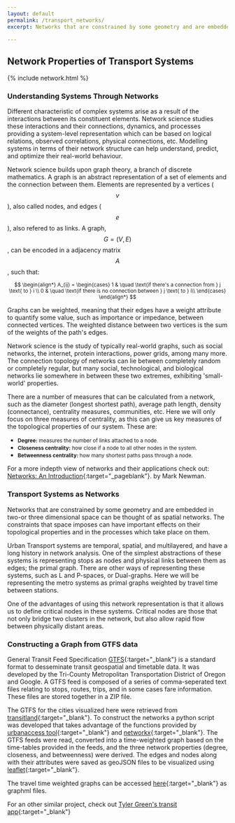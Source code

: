 ```yaml
---
layout: default
permalink: /transport_networks/
excerpt: Networks that are constrained by some geometry and are embedded in two-or three dimensional space can be thought of as spatial networks. The constraints that space imposes can have important effects on their topological properties and in the processes which take place on them. Here we explore centrality measures of the metro systems of London, New York, Chicago, and Santiago de Chile. The time-weighted graphs were constructed using publicly available GTFS data and visualized using javascript. 

---
```


<h2><b>Network Properties of Transport Systems</b></h2>

{% include network.html %} 


<h3><b>Understanding Systems Through Networks</b></h3>
Different characteristic of complex systems arise as a result of the interactions between its constituent elements. Network science studies these interactions and their connections, dynamics, and processes providing a system-level representation which can be based on logical relations, observed correlations, physical connections, etc. Modelling systems in terms of their network structure can help understand, predict, and optimize their real-world behaviour.

Network science builds upon graph theory, a branch of discrete mathematics. A graph is an abstract representation of a set of elements and the connection between them. Elements are represented by a vertices ($$v$$), also called nodes, and edges ($$e$$), also refered to as links. A graph, $$ G = (V,E) $$, can be encoded in a adjacency matrix $$A$$, such that:
<div style="text-align: center;">
<small>
$$
\begin{align*}
	A_{ij} = \begin{cases}
	1 & \quad \text{if there's a connection from } j \text{ to } i \\
	0 & \quad \text{if there is no connection between } j \text{ to } i\\
	\end{cases}
\end{align*}
$$
</small>
</div>

Graphs can be weighted, meaning that their edges have a weight attribute to quantify some value, such as importance or impedance, between connected vertices. The weighted distance between two vertices is the sum of the weights of the path's edges. 

Network science is the study of typically real-world graphs, such as social networks, the internet, protein interactions, power grids, among many more. The connection topology of networks can lie between completely random or completely regular, but many social, technological, and biological networks lie somewhere in between these two extremes, exhibiting 'small-world' properties. 

There are a number of measures that can be calculated from a network, such as the diameter (longest shortest path), average path length, density (connectance), centrality measures, communities, etc. Here we will only focus on three measures of centrality, as this can give us key measures of the topological properties of our system. These are:
<ul>
	<li><small><b>Degree:</b> measures the number of links attached to a node.
	</small></li>
	<li><small><b>Closeness centrality:</b> how close if a node to all other nodes in the system.
	</small></li>
	<li><small><b>Betweenness centrality:</b> how many shortest paths pass through a node.
	</small></li>
</ul>

For a more indepth view of networks and their applications check out: [Networks: An Introduction](http://www-personal.umich.edu/~mejn/networks-an-introduction/){:target="_pageblank"}. by Mark Newman.

<h3><b>Transport Systems as Networks</b></h3>
Networks that are constrained by some geometry and are embedded in two-or three dimensional space can be thought of as spatial networks. The constraints that space imposes can have important effects on their topological properties and in the processes which take place on them.

Urban Transport systems are temporal, spatial, and multilayered, and have a long history in network analysis. One of the simplest abstractions of these systems is representing stops as nodes and physical links between them as edges; the primal graph. There are other ways of representing these systems, such as L and P-spaces, or Dual-graphs. Here we will be representing the metro systems as primal graphs weighted by travel time between stations.

One of the advantages of using this network representation is that it allows us to define critical nodes in these systems. Critical nodes are those that not only bridge two clusters in the network, but also allow rapid flow between physically distant areas. 

<h3><b>Constructing a Graph from GTFS data</b></h3>

General Transit Feed Specification [GTFS](https://developers.google.com/transit/gtfs/){:target="_blank"} is a standard format to desseminate transit geospatial and timetable data. It was developed by the Tri-County Metropolitan Transportation District of Oregon and Google. A GTFS feed is composed of a series of comma-seperated text files relating to stops, routes, trips, and in some cases fare information. These files are stored together in a ZIP file.

The GTFS for the cities visualized here were retrieved from [transitland](https://transit.land){:target="_blank"}. To construct the networks a python script was developed that takes advantage of the functions provided by [urbanaccess tool](https://udst.github.io/urbanaccess/index.html){:target="_blank"} and [networkx](http://networkx.readthedocs.io/en/latest/){:target="_blank"}. The GTFS feeds were read, converted into a time-weighted graph based on the time-tables provided in the feeds, and the three network properties (degree, closeness, and betweenness) were derived. The edges and nodes along with their attributes were saved as geoJSON files to be visualized using [leaflet](http://leafletjs.com/){:target="_blank"}. 

The travel time weighted graphs can be accessed [here]({{site.url}}/assets/graphml){:target="_blank"} as graphml files.

For an other similar project, check out [Tyler Green's transit app](https://gtfs-graph.herokuapp.com/rank/boston/){:target="_blank"}


<script src="https://cdnjs.cloudflare.com/ajax/libs/mathjax/2.7.0/MathJax.js?config=TeX-AMS-MML_HTMLorMML" type="text/javascript"></script>